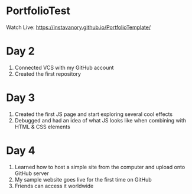 # PortfolioTest
Watch Live: https://instavanory.github.io/PortfolioTemplate/

# Day 2
1. Connected VCS with my GitHub account
2. Created the first repository

# Day 3
1. Created the first JS page and start exploring several cool effects
2. Debugged and had an idea of what JS looks like when combining with HTML & CSS elements

# Day 4
1. Learned how to host a simple site from the computer and upload onto GitHub server
2. My sample website goes live for the first time on GitHub
3. Friends can access it worldwide
